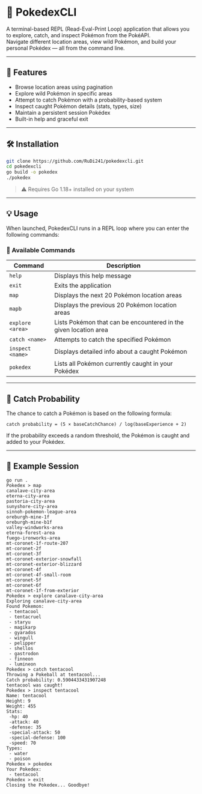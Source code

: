 # 🧭 PokedexCLI

A terminal-based REPL (Read-Eval-Print Loop) application that allows you to explore, catch, and inspect Pokémon from the PokéAPI.  
Navigate different location areas, view wild Pokémon, and build your personal Pokédex — all from the command line.

---

## 🚀 Features

- Browse location areas using pagination
- Explore wild Pokémon in specific areas
- Attempt to catch Pokémon with a probability-based system
- Inspect caught Pokémon details (stats, types, size)
- Maintain a persistent session Pokédex
- Built-in help and graceful exit

---

## 🛠 Installation

```bash
git clone https://github.com/RuDi241/pokedexcli.git
cd pokedexcli
go build -o pokedex
./pokedex
```

> ⚠ Requires Go 1.18+ installed on your system

---

## 💡 Usage

When launched, PokedexCLI runs in a REPL loop where you can enter the following commands:

### 🧾 Available Commands

| Command          | Description                                                      |
| ---------------- | ---------------------------------------------------------------- |
| `help`           | Displays this help message                                       |
| `exit`           | Exits the application                                            |
| `map`            | Displays the next 20 Pokémon location areas                      |
| `mapb`           | Displays the previous 20 Pokémon location areas                  |
| `explore <area>` | Lists Pokémon that can be encountered in the given location area |
| `catch <name>`   | Attempts to catch the specified Pokémon                          |
| `inspect <name>` | Displays detailed info about a caught Pokémon                    |
| `pokedex`        | Lists all Pokémon currently caught in your Pokédex               |

---

## 🧮 Catch Probability

The chance to catch a Pokémon is based on the following formula:

```
catch probability = (5 × baseCatchChance) / log(baseExperience + 2)
```

If the probability exceeds a random threshold, the Pokémon is caught and added to your Pokédex.

---

## 🧪 Example Session

```
go run .
Pokedex > map
canalave-city-area
eterna-city-area
pastoria-city-area
sunyshore-city-area
sinnoh-pokemon-league-area
oreburgh-mine-1f
oreburgh-mine-b1f
valley-windworks-area
eterna-forest-area
fuego-ironworks-area
mt-coronet-1f-route-207
mt-coronet-2f
mt-coronet-3f
mt-coronet-exterior-snowfall
mt-coronet-exterior-blizzard
mt-coronet-4f
mt-coronet-4f-small-room
mt-coronet-5f
mt-coronet-6f
mt-coronet-1f-from-exterior
Pokedex > explore canalave-city-area
Exploring canalave-city-area
Found Pokemon:
 - tentacool
 - tentacruel
 - staryu
 - magikarp
 - gyarados
 - wingull
 - pelipper
 - shellos
 - gastrodon
 - finneon
 - lumineon
Pokedex > catch tentacool
Throwing a Pokeball at tentacool...
Catch probability: 0.5904433431907248
tentacool was caught!
Pokedex > inspect tentacool
Name: tentacool
Height: 9
Weight: 455
Stats:
 -hp: 40
 -attack: 40
 -defense: 35
 -special-attack: 50
 -special-defense: 100
 -speed: 70
Types:
 - water
 - poison
Pokedex > pokedex
Your Pokedex:
 - tentacool
Pokedex > exit
Closing the Pokedex... Goodbye!
```

